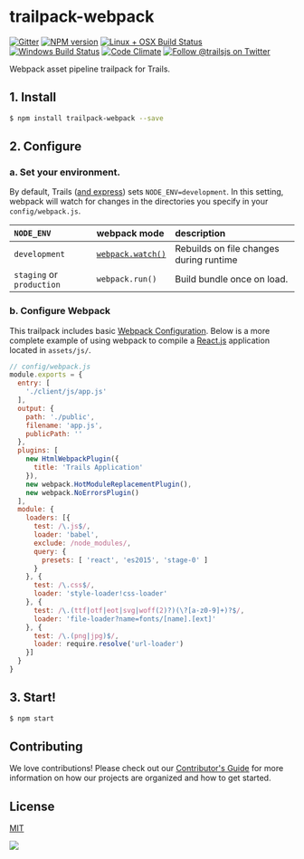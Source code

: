 # trailpack-webpack

[![Gitter][gitter-image]][gitter-url]
[![NPM version][npm-image]][npm-url]
[![Linux + OSX Build Status][ci-image]][ci-url]
[![Windows Build Status][appveyor-image]][appveyor-url]
[![Code Climate][codeclimate-image]][codeclimate-url]
[![Follow @trailsjs on Twitter][twitter-image]][twitter-url]

Webpack asset pipeline trailpack for Trails.

## 1. Install
```sh
$ npm install trailpack-webpack --save
```

## 2. Configure

### a. Set your environment.

By default, Trails ([and express](http://stackoverflow.com/a/16979503/291180)) sets `NODE_ENV=development`.
In this setting, webpack will watch for changes in the directories you specify in your `config/webpack.js`.


| `NODE_ENV` | webpack mode | description |
|:---|:---|:---|
| `development` | [`webpack.watch()`](https://webpack.github.io/docs/configuration.html#watch) | Rebuilds on file changes during runtime |
| `staging` or `production` | `webpack.run()` | Build bundle once on load. |

### b. Configure Webpack

This trailpack includes basic [Webpack Configuration](https://webpack.github.io/docs/configuration.html).
Below is a more complete example of using webpack to compile a [React.js](https://facebook.github.io/react/) application located in `assets/js/`.

```js
// config/webpack.js
module.exports = {
  entry: [
    './client/js/app.js'
  ],
  output: {
    path: './public',
    filename: 'app.js',
    publicPath: ''
  },
  plugins: [
    new HtmlWebpackPlugin({
      title: 'Trails Application'
    }),
    new webpack.HotModuleReplacementPlugin(),
    new webpack.NoErrorsPlugin()
  ],
  module: {
    loaders: [{
      test: /\.js$/,
      loader: 'babel',
      exclude: /node_modules/,
      query: {
        presets: [ 'react', 'es2015', 'stage-0' ]
      }
    }, {
      test: /\.css$/,
      loader: 'style-loader!css-loader'
    }, {
      test: /\.(ttf|otf|eot|svg|woff(2)?)(\?[a-z0-9]+)?$/,
      loader: 'file-loader?name=fonts/[name].[ext]'
    }, {
      test: /\.(png|jpg)$/,
      loader: require.resolve('url-loader')
    }]
  }
}
```

## 3. Start!

```sh
$ npm start
```

## Contributing
We love contributions! Please check out our [Contributor's Guide](https://github.com/trailsjs/trails/blob/master/.github/CONTRIBUTING.md) for more
information on how our projects are organized and how to get started.

## License
[MIT](https://github.com/trailsjs/trails/blob/master/LICENSE)

<img src="http://i.imgur.com/dCjNisP.png">

[trails-image]: http://i.imgur.com/zfT2NEv.png
[trails-url]: http://trailsjs.io
[npm-image]: https://img.shields.io/npm/v/trailpack-webpack.svg?style=flat-square
[npm-url]: https://npmjs.org/package/trailpack-webpack
[ci-image]: https://img.shields.io/travis/trailsjs/trailpack-webpack.svg?style=flat-square&label=Linux%20/%20OSX
[ci-url]: https://travis-ci.org/trailsjs/trailpack-webpack
[appveyor-image]: https://img.shields.io/appveyor/ci/trailsjs/trailpack-webpack/master.svg?style=flat-square&label=Windows
[appveyor-url]: https://ci.appveyor.com/project/trailsjs/trailpack-webpack
[codeclimate-image]: https://img.shields.io/codeclimate/github/trailsjs/trailpack-webpack.svg?style=flat-square
[codeclimate-url]: https://codeclimate.com/github/trailsjs/trailpack-webpack
[gitter-image]: http://img.shields.io/badge/+%20GITTER-JOIN%20CHAT%20%E2%86%92-1DCE73.svg?style=flat-square
[gitter-url]: https://gitter.im/trailsjs/trails
[twitter-image]: https://img.shields.io/twitter/follow/trailsjs.svg?style=social
[twitter-url]: https://twitter.com/trailsjs
